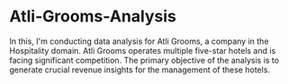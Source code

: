 # Atli-Grooms-Analysis
In this, I'm conducting data analysis for Atli Grooms, a company in the Hospitality domain. Atli Grooms operates multiple five-star hotels and is facing significant competition. The primary objective of the analysis is to generate crucial revenue insights for the management of these hotels.
